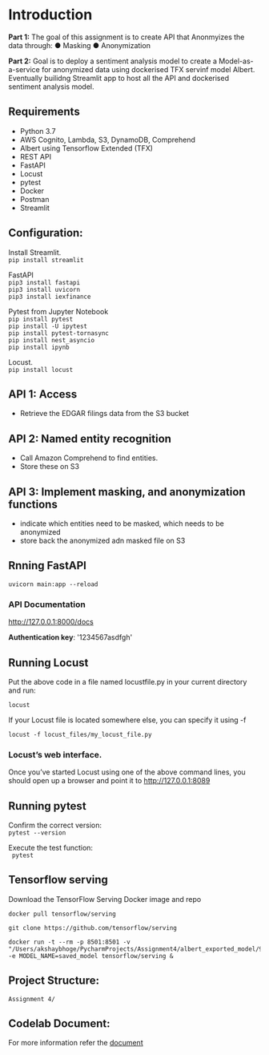 # Introduction

**Part 1:**
The goal of this assignment is to create API that Anonmyizes the data through: 
 ● Masking
 ● Anonymization

**Part 2:** 
Goal is to deploy a sentiment analysis model to create a Model-as-a-service for anonymized data using dockerised TFX servinf model Albert.
Eventually builidng Streamlit app to host all the API and dockerised sentiment analysis model.


## Requirements
  * Python 3.7
  * AWS Cognito, Lambda, S3, DynamoDB, Comprehend
  * Albert using Tensorflow Extended (TFX)
  * REST API
  * FastAPI
  * Locust
  * pytest
  * Docker
  * Postman
  * Streamlit

## Configuration:  
Install Streamlit.   
```pip install streamlit```     
  
FastAPI    
```pip3 install fastapi```      
```pip3 install uvicorn```   
```pip3 install iexfinance```      

Pytest from Jupyter Notebook   
```pip install pytest```   
```pip install -U ipytest```   
```pip install pytest-tornasync```  
```pip install nest_asyncio```    
```pip install ipynb```   
 
Locust.  
```pip install locust```
  

## API 1: Access
  * Retrieve the EDGAR filings data from the S3 bucket
  
## API 2: Named entity recognition
  * Call Amazon Comprehend to find entities.
  * Store these on S3
 
## API 3: Implement masking, and anonymization functions
  * indicate which entities need to be masked, which needs to be anonymized
  * store back the anonymized adn masked file on S3
 

 




 
## Rnning FastAPI 
```uvicorn main:app --reload```   

### API Documentation  
http://127.0.0.1:8000/docs

**Authentication key**: '1234567asdfgh'

## Running Locust

Put the above code in a file named locustfile.py in your current directory and run:   

```locust```     

If your Locust file is located somewhere else, you can specify it using -f 
 
```locust -f locust_files/my_locust_file.py```     

### Locust’s web interface.  
Once you’ve started Locust using one of the above command lines, you should open up a browser and point it to http://127.0.0.1:8089     

## Running pytest    
Confirm the correct version:  
```pytest --version ```  
  
Execute the test function:    
``` pytest```   
 
## Tensorflow serving

Download the TensorFlow Serving Docker image and repo
```
docker pull tensorflow/serving

git clone https://github.com/tensorflow/serving

docker run -t --rm -p 8501:8501 -v "/Users/akshaybhoge/PycharmProjects/Assignment4/albert_exported_model/9:/models/saved_model" -e MODEL_NAME=saved_model tensorflow/serving &
```
 
## Project Structure:

```
Assignment 4/

```

## Codelab Document:   
For more information refer the [document]()
